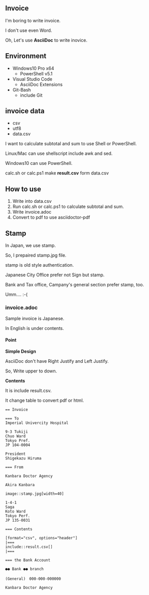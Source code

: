 Invoice
--------

I'm boring to write invoice.

I don't use even Word.

Oh, Let's use **AsciiDoc** to write inovice.

## Environment

- Windows10 Pro x64
    - PowerShell v5.1
- Visual Studio Code
    - AsciiDoc Extensions
- Git-Bash
    - include Git

## invoice data

- csv
- utf8
- data.csv

I want to calculate subtotal and sum to use Shell or PowerShell.

Linux/Mac can use shellscript include awk and sed.

Windows10 can use PowerShell.

calc.sh or calc.ps1 make **result.csv** form data.csv


## How to use

1. Write into data.csv
2. Run calc.sh or calc.ps1 to calculate subtotal and sum.
3. Write invoice.adoc
4. Convert to pdf to use asciidoctor-pdf

## Stamp

In Japan, we use stamp.

So, I prepaired stamp.jpg file.

stamp is old style authentication.

Japanese City Office prefer not Sign but stamp.

Bank and Tax office, Campany's general section prefer stamp, too.

Umm.... :-(

### invoice.adoc

Sample invoice is Japanese.

In English is under contents.

#### Point

**Simple Design**

AsciiDoc don't have Right Justify and Left Justify. 

So, Write upper to down.

**Contents**

It is include result.csv.

It change table to convert pdf or html.

```
== Invoice

=== To
Imperial Univercity Hospital

9-3 Tukiji
Chuo Ward
Tokyo Pref.
JP 104-0004

President
Shigekazu Hiruma

=== From

Kanbara Doctor Agency

Akira Kanbara

image::stamp.jpg[width=40]

1-4-1
Saga
Koto Ward
Tokyo Perf.
JP 135-0031

=== Contents

[format="csv", options="header"]
|===
include::result.csv[]
|===

=== the Bank Account

●● Bank ●● branch

(General)　000-000-000000

Kanbara Doctor Agency

```
